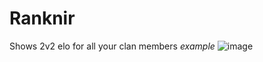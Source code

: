 # Ranknir
Shows 2v2 elo for all your clan members
*example*
![image](https://user-images.githubusercontent.com/74303221/171192256-764ecb38-582b-47bf-af96-3f05feb57ba1.png)

